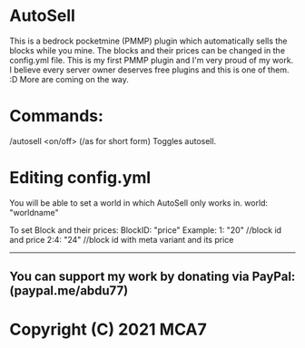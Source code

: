 # AutoSell
This is a bedrock pocketmine (PMMP) plugin which automatically sells the blocks while you mine. The blocks and their prices can be changed in the config.yml file.
This is my first PMMP plugin and I'm very proud of my work. I believe every server owner deserves free plugins and this is one of them. :D More are coming on the way.

# Commands: 
 /autosell <on/off> (/as for short form)
 Toggles autosell.
 
# Editing config.yml
  You will be able to set a world in which AutoSell only works in.
  world: "worldname"
  
  To set Block and their prices: 
   BlockID: "price"
   Example:
    1: "20"      //block id and price
    2:4: "24"    //block id with meta variant and its price
    
-------------------------------------------------------------------------
You can support my work by donating via PayPal: (paypal.me/abdu77)
-------------------------------------------------------------------------
# Copyright (C) 2021 MCA7
